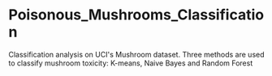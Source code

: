 # Poisonous_Mushrooms_Classification
Classification analysis on UCI's Mushroom dataset. Three methods are used to classify mushroom toxicity: K-means, Naive Bayes and Random Forest
